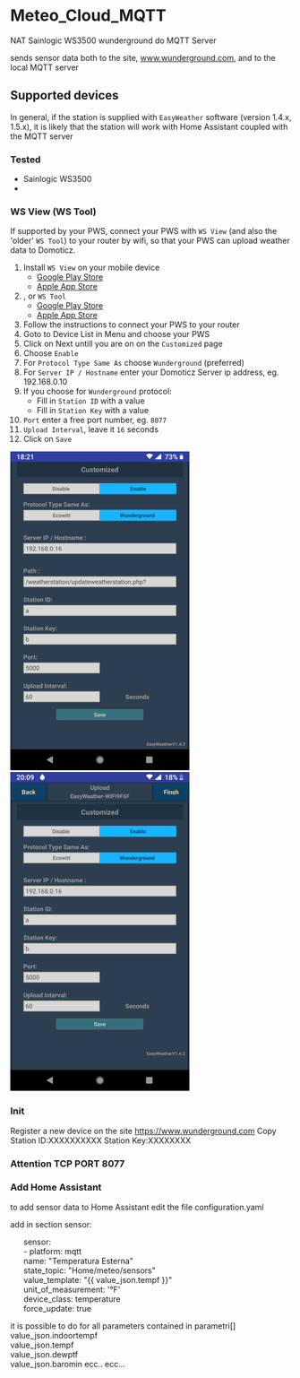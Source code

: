 # Meteo_Cloud_MQTT
NAT Sainlogic WS3500 wunderground do MQTT Server

sends sensor data both to the site, www.wunderground.com, and to the local MQTT server


## Supported devices
In general, if the station is supplied with `EasyWeather` software (version 1.4.x, 1.5.x), it is likely that the station will work with Home Assistant coupled with the MQTT server

### Tested

* Sainlogic WS3500
* 


### WS View (WS Tool)
If supported by your PWS, connect your PWS with `WS View` (and also the 'older' `WS Tool`) to your router by wifi, so that your PWS can upload weather data to Domoticz.

1. Install `WS View` on your mobile device
    * [Google Play Store](https://play.google.com/store/apps/details?id=com.ost.wsview)
    * [Apple App Store](https://apps.apple.com/us/app/ws-view/id1362944193)
1. , or `WS Tool`
    * [Google Play Store](https://play.google.com/store/apps/details?id=com.dtston.wstool)
    * [Apple App Store](https://apps.apple.com/nl/app/ws-tool/id1125344077)
1. Follow the instructions to connect your PWS to your router
1. Goto to Device List in Menu and choose your PWS
1. Click on Next untill you are on on the `Customized` page
1. Choose `Enable`
1. For `Protocol Type Same As` choose `Wunderground` (preferred)
1. For `Server IP / Hostname` enter your Domoticz Server ip address, eg. 192.168.0.10
1. If you choose for `Wunderground` protocol:
    * Fill in `Station ID` with a value
    * Fill in `Station Key` with a value
1. `Port` enter a free port number, eg. `8077`
1. `Upload Interval`, leave it `16` seconds
1. Click on `Save`


![Screenshot](https://github.com/Xorfor/Domoticz-PWS-Plugin/blob/master/images/screendump3.png)  ![Screenshot](https://github.com/Xorfor/Domoticz-PWS-Plugin/blob/master/images/screendump2.png)



### Init
Register a new device on the site https://www.wunderground.com
Copy
Station ID:XXXXXXXXXX
Station Key:XXXXXXXX
### Attention TCP PORT 8077

### Add  Home Assistant
to add sensor data to Home Assistant 
edit the file configuration.yaml 

add in section sensor:

<ul>
   sensor:<br/>   
     - platform: mqtt<br/></li>
       name: "Temperatura Esterna"<br/>
       state_topic: "Home/meteo/sensors"<br/>
       value_template: "{{ value_json.tempf }}"<br/>
       unit_of_measurement: '°F'<br/>
       device_class: temperature<br/>
      force_update: true<br/>
</ul>


it is possible to do for all parameters contained in parametri[]<br/>
value_json.indoortempf<br/>
value_json.tempf<br/>
value_json.dewptf<br/>
value_json.baromin ecc.. ecc...<br/>

